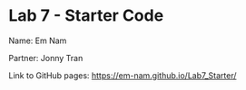 # Lab 7 - Starter Code

Name: Em Nam

Partner: Jonny Tran

Link to GitHub pages: https://em-nam.github.io/Lab7_Starter/
